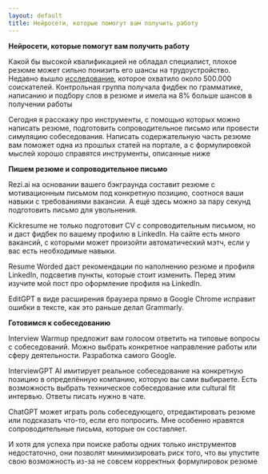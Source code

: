 ```yaml
---
layout: default
title: Нейросети, которые помогут вам получить работу
---
```


**Нейросети, которые помогут вам получить работу**

Какой бы высокой квалификацией не обладал специалист, плохое резюме может сильно понизить его шансы на трудоустройство. Недавно вышло <a href="https://www.nber.org/papers/w30886">исследование</a>, которое охватило около 500.000 соискателей. Контрольная группа получала фидбек по грамматике, написанию и подбору слов в резюме и имела на 8% больше шансов в получении работы 

Сегодня я расскажу про инструменты, с помощью которых можно написать резюме, подготовить сопроводительное письмо или провести симуляцию собеседования. Написать содержательную часть резюме вам поможет одна из прошлых статей на портале, а с формулировкой мыслей хорошо справятся инструменты, описанные ниже 

**Пишем резюме и сопроводительное письмо**

Rezi.ai на основании вашего бэкграунда составит резюме с мотивационным письмом под конкретную позицию, соотнося ваши навыки с требованиями вакансии. А ещё здесь можно за пару секунд подготовить письмо для увольнения.

Kickresume не только подготовит CV с сопроводительным письмом, но и даст фидбек по вашему профилю в LinkedIn. На сайте есть много вакансий, с которыми может произойти автоматический мэтч, если у вас есть необходимые навыки.

Resume Worded даст рекомендации по наполнению резюме и профиля LinkedIn, подсветив пункты, которые стоит изменить. Перед этим изучите мой пост про оформление профиля на LinkedIn.

EditGPT в виде расширения браузера прямо в Google Chrome исправит ошибки в тексте, как это раньше делал Grammarly.

**Готовимся к собеседованию**

Interview Warmup предложит вам голосом ответить на типовые вопросы с собеседований. Можно выбрать конкретное направление работы или сферу деятельности. Разработка самого Google.

InterviewGPT AI имитирует реальное собеседование на конкретную позицию в определённую компанию, которую вы сами выбираете. Есть возможность выбрать техническое собеседование или cultural fit интервью. Ответы писать нужно в чате.

ChatGPT может играть роль собеседующего, отредактировать резюме или подсказать что-то, если его попросить. Мне особенно нравятся сопроводительные письма, которые он составляет. 

И хотя для успеха при поиске работы одних только инструментов недостаточно, они позволят минимизировать риск того, что вы упустите свою возможность из-за не совсем корректных формулировок резюме 
